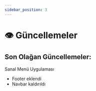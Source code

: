 ```yaml
---
sidebar_position: 3
---
```


# 👁️ Güncellemeler

## Son Olağan Güncellemeler:

Sanal Menü Uygulaması

* Footer eklendi
* Navbar kaldırıldı